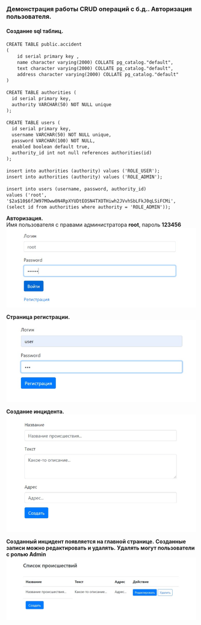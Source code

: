 ### Демонстрация работы CRUD операций с б.д.. Авторизация пользователя.
#### Создание sql таблиц.
```postgresql
CREATE TABLE public.accident
(
    id serial primary key ,
    name character varying(2000) COLLATE pg_catalog."default",
    text character varying(2000) COLLATE pg_catalog."default",
    address character varying(2000) COLLATE pg_catalog."default"
)

CREATE TABLE authorities (
  id serial primary key,
  authority VARCHAR(50) NOT NULL unique
);

CREATE TABLE users (
  id serial primary key,
  username VARCHAR(50) NOT NULL unique,
  password VARCHAR(100) NOT NULL,
  enabled boolean default true,
  authority_id int not null references authorities(id)
);

insert into authorities (authority) values ('ROLE_USER');
insert into authorities (authority) values ('ROLE_ADMIN');

insert into users (username, password, authority_id)
values ('root', '$2a$10$6fJW97MOww0N4RpXYUDtEOSN4TXOTHiwh2JVvhSbLFkJ0qLSiFCMi',
(select id from authorities where authority = 'ROLE_ADMIN'));
```
**Авторизация.**\
Имя пользователя  с правами администратора  **root**, пароль **123456**
![Вход](images/1.jpg)

**Страница регистрации.**\
![Регистрация](images/2.jpg)

**Создание инцидента.**\
![Регистрация](images/3.jpg)

**Созданный инцидент появляется на главной странице.**
**Созданные записи можно редактировать и удалять.**
**Удалять могут пользователи с ролью Admin**
![Регистрация](images/4.jpg)